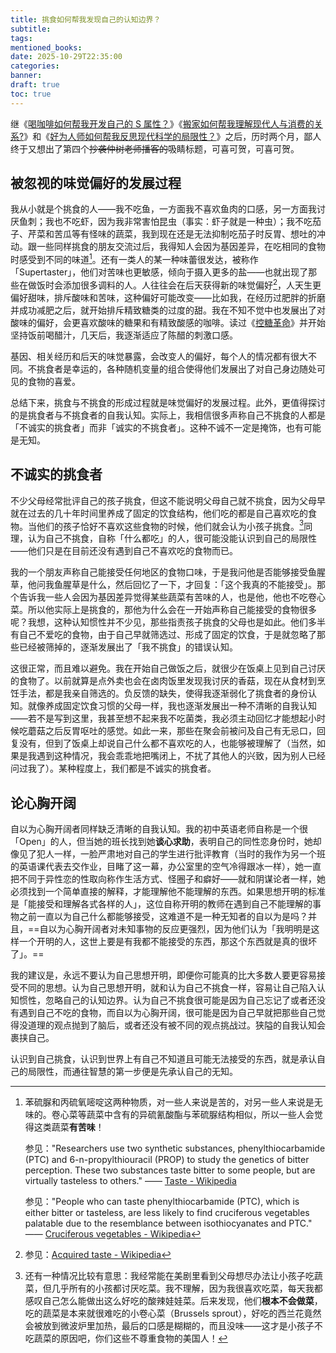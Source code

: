 ```yaml
---
title: 挑食如何帮我发现自己的认知边界？
subtitle:
tags:
mentioned_books:
date: 2025-10-29T22:35:00
categories:
banner:
draft: true
toc: true
---
```


继《[喝咖啡如何帮我开发自己的 S 属性？](/posts/喝咖啡如何帮我开发自己的s属性/)》《[搬家如何帮我理解现代人与消费的关系?](/posts/搬家如何帮我理解现代人与消费的关系/)》和《[好为人师如何帮我反思现代科学的局限性？](/posts/好为人师如何帮我反思现代科学的局限性/)》之后，历时两个月，鄙人终于又想出了第四个~~抄袭仲树老师播客的~~吸睛标题，可喜可贺，可喜可贺。<!--more-->

## 被忽视的味觉偏好的发展过程

我从小就是个挑食的人——我不吃鱼，一方面我不喜欢鱼肉的口感，另一方面我讨厌鱼刺；我也不吃虾，因为我非常害怕昆虫（事实：虾子就是一种虫）；我不吃茄子、芹菜和苦瓜等有怪味的蔬菜，我到现在还是无法抑制吃茄子时反胃、想吐的冲动。跟一些同样挑食的朋友交流过后，我得知人会因为基因差异，在吃相同的食物时感受到不同的味道[^1]。还有一类人的某一种味蕾很发达，被称作「Supertaster」，他们对苦味也更敏感，倾向于摄入更多的盐——也就出现了那些在做饭时会添加很多调料的人。人往往会在后天获得新的味觉偏好[^2]，人天生更偏好甜味，排斥酸味和苦味，这种偏好可能改变——比如我，在经历过肥胖的折磨并成功减肥之后，就开始排斥精致糖类的过度的甜。我在不知不觉中也发展出了对酸味的偏好，会更喜欢酸味的糖果和有精致酸感的咖啡。读过《[控糖革命](/library/2025/控糖革命/)》并开始坚持饭前喝醋汁，几天后，我逐渐适应了陈醋的刺激口感。

基因、相关经历和后天的味觉暴露，会改变人的偏好，每个人的情况都有很大不同。不挑食者是幸运的，各种随机变量的组合使得他们发展出了对自己身边随处可见的食物的喜爱。

总结下来，挑食与不挑食的形成过程就是味觉偏好的发展过程。此外，更值得探讨的是挑食者与不挑食者的自我认知。实际上，我相信很多声称自己不挑食的人都是「不诚实的挑食者」而非「诚实的不挑食者」。这种不诚不一定是掩饰，也有可能是无知。

## 不诚实的挑食者

不少父母经常批评自己的孩子挑食，但这不能说明父母自己就不挑食，因为父母早就在过去的几十年时间里养成了固定的饮食结构，他们吃的都是自己喜欢吃的食物。当他们的孩子恰好不喜欢这些食物的时候，他们就会认为小孩子挑食。[^3]同理，认为自己不挑食，自称「什么都吃」的人，很可能没能认识到自己的局限性——他们只是在目前还没有遇到自己不喜欢吃的食物而已。

我的一个朋友声称自己能接受任何地区的食物口味，于是我问他是否能够接受鱼腥草，他问我鱼腥草是什么，然后回忆了一下，才回复：「这个我真的不能接受」。那个告诉我一些人会因为基因差异觉得某些蔬菜有苦味的人，也是他，他也不吃卷心菜。所以他实际上是挑食的，那他为什么会在一开始声称自己能接受的食物很多呢？我想，这种认知惯性并不少见，那些指责孩子挑食的父母也是如此。他们多半有自己不爱吃的食物，由于自己早就筛选过、形成了固定的饮食，于是就忽略了那些已经被筛掉的，逐渐发展出了「我不挑食」的错误认知。

这很正常，而且难以避免。我在开始自己做饭之后，就很少在饭桌上见到自己讨厌的食物了。以前就算是点外卖也会在卤肉饭里发现我讨厌的香菇，现在从食材到烹饪手法，都是我亲自筛选的。负反馈的缺失，使得我逐渐弱化了挑食者的身份认知。就像养成固定饮食习惯的父母一样，我也逐渐发展出一种不清晰的自我认知——若不是写到这里，我甚至想不起来我不吃菌类，我必须主动回忆才能想起小时候吃蘑菇之后反胃呕吐的感觉。如此一来，那些在聚会前被问及自己有无忌口，回复没有，但到了饭桌上却说自己什么都不喜欢吃的人，也能够被理解了（当然，如果是我遇到这种情况，我会乖乖地把嘴闭上，不扰了其他人的兴致，因为别人已经问过我了）。某种程度上，我们都是不诚实的挑食者。

## 论心胸开阔

自以为心胸开阔者同样缺乏清晰的自我认知。我的初中英语老师自称是一个很「Open」的人，但当她的班长找到她**谈心求助**，表明自己的同性恋身份时，她却像见了犯人一样，一脸严肃地对自己的学生进行批评教育（当时的我作为另一个班的英语课代表去交作业，目睹了这一幕，办公室里的空气冷得跟冰一样），她一直把不同于异性恋的性取向称作生活方式、怪圈子和癖好——就和阴谋论者一样，她必须找到一个简单直接的解释，才能理解他不能理解的东西。如果思想开明的标准是「能接受和理解各式各样的人」，这位自称开明的教师在遇到自己不能理解的事物之前一直以为自己什么都能够接受，这难道不是一种无知者的自以为是吗？并且，==自以为心胸开阔者对未知事物的反应更强烈，因为他们认为「我明明是这样一个开明的人，这世上要是有我都不能接受的东西，那这个东西就是真的很坏了」。==

我的建议是，永远不要认为自己思想开明，即便你可能真的比大多数人要更容易接受不同的思想。认为自己思想开明，就和认为自己不挑食一样，容易让自己陷入认知惯性，忽略自己的认知边界。认为自己不挑食很可能是因为自己忘记了或者还没有遇到自己不吃的食物，而自以为心胸开阔，很可能是因为自己早就把那些自己觉得没道理的观点抛到了脑后，或者还没有被不同的观点挑战过。狭隘的自我认知会裹挟自己。

认识到自己挑食，认识到世界上有自己不知道且可能无法接受的东西，就是承认自己的局限性，而通往智慧的第一步便是先承认自己的无知。


[^1]: 苯硫脲和丙硫氧嘧啶这两种物质，对一些人来说是苦的，对另一些人来说是无味的。卷心菜等蔬菜中含有的异硫氰酸酯与苯硫脲结构相似，所以一些人会觉得这类蔬菜**有苦味**！
	
	参见："Researchers use two synthetic substances, phenylthiocarbamide (PTC) and 6-n-propylthiouracil (PROP) to study the genetics of bitter perception. These two substances taste bitter to some people, but are virtually tasteless to others." —— [Taste - Wikipedia](https://en.wikipedia.org/wiki/Taste)
	
	参见："People who can taste phenylthiocarbamide (PTC), which is either bitter or tasteless, are less likely to find cruciferous vegetables palatable due to the resemblance between isothiocyanates and PTC." —— [Cruciferous vegetables - Wikipedia](https://en.wikipedia.org/wiki/Cruciferous_vegetables#Taste)

[^2]: 参见：[Acquired taste - Wikipedia](https://en.wikipedia.org/wiki/Acquired_taste)

[^3]: 还有一种情况比较有意思：我经常能在美剧里看到父母想尽办法让小孩子吃蔬菜，但几乎所有的小孩都讨厌吃菜。我不理解，因为我很喜欢吃菜，每天我都感叹自己怎么能做出这么好吃的酸辣娃娃菜。后来发现，他们**根本不会做菜**，吃的蔬菜是本来就很难吃的小卷心菜（Brussels sprout），好吃的西兰花竟然会被放到微波炉里加热，最后的口感是糊糊的，而且没味——这才是小孩子不吃蔬菜的原因吧，你们这些不尊重食物的美国人！
